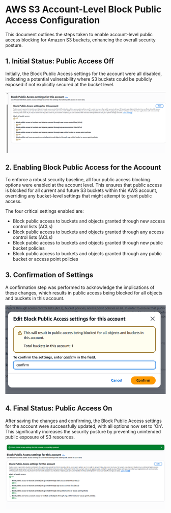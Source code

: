 # AWS S3 Account-Level Block Public Access Configuration

This document outlines the steps taken to enable account-level public access blocking for Amazon S3 buckets, enhancing the overall security posture.

## 1. Initial Status: Public Access Off

Initially, the Block Public Access settings for the account were all disabled, indicating a potential vulnerability where S3 buckets could be publicly exposed if not explicitly secured at the bucket level.

![Initial Block Public Access Status](screenshots/S3Sec-02-01-AccountBlockPublicAccessOff.png)  

## 2. Enabling Block Public Access for the Account

To enforce a robust security baseline, all four public access blocking options were enabled at the account level. This ensures that public access is blocked for all current and future S3 buckets within this AWS account, overriding any bucket-level settings that might attempt to grant public access.

The four critical settings enabled are:
* Block public access to buckets and objects granted through new access control lists (ACLs)
* Block public access to buckets and objects granted through any access control lists (ACLs)
* Block public access to buckets and objects granted through new public bucket policies
* Block public access to buckets and objects granted through any public bucket or access point policies

## 3. Confirmation of Settings

A confirmation step was performed to acknowledge the implications of these changes, which results in public access being blocked for all objects and buckets in this account.

![Confirm Block Public Access Changes](screenshots/S3Sec-02-02-ConfirmBlockPublicAccess.png)  

## 4. Final Status: Public Access On

After saving the changes and confirming, the Block Public Access settings for the account were successfully updated, with all options now set to 'On'. This significantly increases the security posture by preventing unintended public exposure of S3 resources.

![Final Block Public Access Status](screenshots/S3Sec-02-03-AccountBlockPublicAccessOn.png)  
